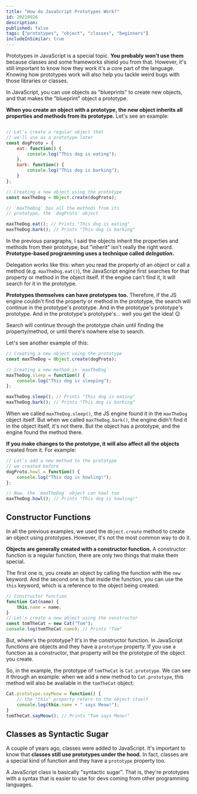 ```yaml
---
title: "How do JavaScript Prototypes Work?"
id: 20210926
description: 
published: false
tags: ["prototypes", "object", "classes", "beginners"]
includeInSimilar: true
---
```


Prototypes in JavaScript is a special topic. **You probably won't use them** because classes and some frameworks shield you from that. However, it's still important to know how they work it's a core part of the language. Knowing how prototypes work will also help you tackle weird bugs with those libraries or classes.

In JavaScript, you can use objects as "blueprints" to create new objects, and that makes the "blueprint" object a prototype.

**When you create an object with a prototype, the new object inherits all properties and methods from its prototype.** Let's see an example:
```javascript

// Let's create a regular object that
// we'll use as a prototype later
const dogProto = {
    eat: function() {
        console.log("This dog is eating");
    },
    bark: function() {
        console.log("This dog is barking");
    }
};

// Creating a new object using the prototype
const maxTheDog = Object.create(dogProto);

// `maxTheDog` has all the methods from its
// prototype, the `dogProto` object

maxTheDog.eat(); // Prints "This dog is eating"
maxTheDog.bark(); // Prints "This dog is barking"
```
In the previous paragraphs, I said the objects inherit the properties and methods from their prototype, but "inherit" isn't really the right word. **Prototype-based programming uses a technique called _delegation_.**

Delegation works like this: when you read the property of an object or call a method (e.g. `maxTheDog.eat()`), the JavaScript engine first searches for that property or method in the object itself. If the engine can't find it, it will search for it in the prototype. 

**Prototypes themselves can have prototypes too.** Therefore, if the JS engine couldn't find the property or method in the prototype, the search will continue in the prototype's prototype. And in the prototype's prototype's prototype. And in the prototype's prototype's... well you get the idea! 😉

Search will continue through the prototype chain until finding the property/method, or until there's nowhere else to search.

Let's see another example of this:
```javascript
// Creating a new object using the prototype
const maxTheDog = Object.create(dogProto);

// Creating a new method in `maxTheDog`
maxTheDog.sleep = function() {
    console.log("This dog is sleeping");
};

maxTheDog.sleep(); // Prints "This dog is eating"
maxTheDog.bark(); // Prints "This dog is barking"

```
When we called `maxTheDog.sleep()`, the JS engine found it in the `maxTheDog` object itself. But when we called `maxTheDog.bark()`, the engine didn't find it in the object itself, it's not there. But the object has a prototype, and the engine found the method there.

<a name="fromNewsletter"></a>**If you make changes to the prototype, it will also affect all the objects** created from it. For example:
```javascript
// Let's add a new method to the prototype
// we created before
dogProto.howl = function() {
    console.log("This dog is howling!");
};

// Now, the `maxTheDog` object can howl too
maxTheDog.howl(); // Prints "This dog is howling!"
```

## Constructor Functions
In all the previous examples, we used the `Object.create` method to create an object using prototypes. However, it's not the most common way to do it.

**Objects are generally created with a constructor function.** A constructor function is a regular function, there are only two things that make them special.

The first one is, you create an object by calling the function with the `new` keyword. And the second one is that inside the function, you can use the `this` keyword, which is a reference to the object being created.
```javascript
// Constructor function
function Cat(name) {
    this.name = name;
}
// Let's create a new object using the constructor
const tomTheCat = new Cat("Tom");
console.log(tomTheCat.name); // Prints "Tom"
```
But, where's the prototype? It's in the constructor function. In JavaScript functions are objects and they have a `prototype` property. If you use a function as a constructor, that property will be the prototype of the object you create.

So, in the example, the prototype of `tomTheCat` is `Cat.prototype`. We can see it through an example: when we add a new method to `Cat.prototype`, this method will also be available in the `tomTheCat` object:
```javascript
Cat.prototype.sayMeow = function() {
    // the "this" property refers to the object itself
    console.log(this.name + " says Meow!");
}
tomTheCat.sayMeow(); // Prints "Tom says Meow!"
```
## Classes as Syntactic Sugar
A couple of years ago, classes were added to JavaScript. It's important to know that **classes still use prototypes under the hood.** In fact, classes are a special kind of function and they have a `prototype` property too.

A JavaScript class is basically "syntactic sugar". That is, they're prototypes with a syntax that is easier to use for devs coming from other programming languages.
